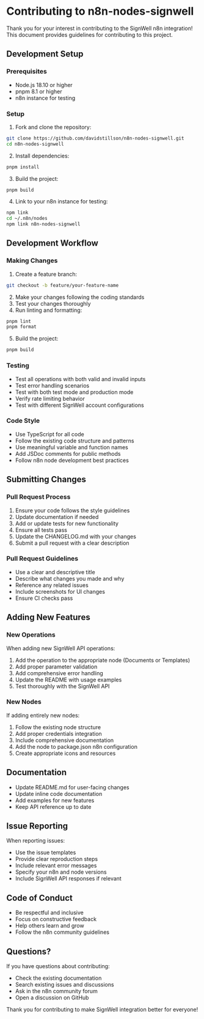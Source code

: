 # Contributing to n8n-nodes-signwell

Thank you for your interest in contributing to the SignWell n8n integration! This document provides guidelines for contributing to this project.

## Development Setup

### Prerequisites

- Node.js 18.10 or higher
- pnpm 8.1 or higher
- n8n instance for testing

### Setup

1. Fork and clone the repository:
```bash
git clone https://github.com/davidstillson/n8n-nodes-signwell.git
cd n8n-nodes-signwell
```

2. Install dependencies:
```bash
pnpm install
```

3. Build the project:
```bash
pnpm build
```

4. Link to your n8n instance for testing:
```bash
npm link
cd ~/.n8n/nodes
npm link n8n-nodes-signwell
```

## Development Workflow

### Making Changes

1. Create a feature branch:
```bash
git checkout -b feature/your-feature-name
```

2. Make your changes following the coding standards
3. Test your changes thoroughly
4. Run linting and formatting:
```bash
pnpm lint
pnpm format
```

5. Build the project:
```bash
pnpm build
```

### Testing

- Test all operations with both valid and invalid inputs
- Test error handling scenarios
- Test with both test mode and production mode
- Verify rate limiting behavior
- Test with different SignWell account configurations

### Code Style

- Use TypeScript for all code
- Follow the existing code structure and patterns
- Use meaningful variable and function names
- Add JSDoc comments for public methods
- Follow n8n node development best practices

## Submitting Changes

### Pull Request Process

1. Ensure your code follows the style guidelines
2. Update documentation if needed
3. Add or update tests for new functionality
4. Ensure all tests pass
5. Update the CHANGELOG.md with your changes
6. Submit a pull request with a clear description

### Pull Request Guidelines

- Use a clear and descriptive title
- Describe what changes you made and why
- Reference any related issues
- Include screenshots for UI changes
- Ensure CI checks pass

## Adding New Features

### New Operations

When adding new SignWell API operations:

1. Add the operation to the appropriate node (Documents or Templates)
2. Add proper parameter validation
3. Add comprehensive error handling
4. Update the README with usage examples
5. Test thoroughly with the SignWell API

### New Nodes

If adding entirely new nodes:

1. Follow the existing node structure
2. Add proper credentials integration
3. Include comprehensive documentation
4. Add the node to package.json n8n configuration
5. Create appropriate icons and resources

## Documentation

- Update README.md for user-facing changes
- Update inline code documentation
- Add examples for new features
- Keep API reference up to date

## Issue Reporting

When reporting issues:

- Use the issue templates
- Provide clear reproduction steps
- Include relevant error messages
- Specify your n8n and node versions
- Include SignWell API responses if relevant

## Code of Conduct

- Be respectful and inclusive
- Focus on constructive feedback
- Help others learn and grow
- Follow the n8n community guidelines

## Questions?

If you have questions about contributing:

- Check the existing documentation
- Search existing issues and discussions
- Ask in the n8n community forum
- Open a discussion on GitHub

Thank you for contributing to make SignWell integration better for everyone!
